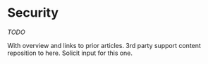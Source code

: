 # Security

_TODO_

With overview and links to prior articles.
3rd party support content reposition to here.
Solicit input for this one.

